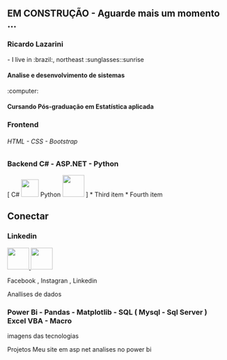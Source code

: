 
## EM CONSTRUÇÃO - Aguarde mais um momento ...
<div align="left">
  <h3>Ricardo Lazarini</h3>
</div>
- I live in :brazil:, northeast :sunglasses::sunrise 
<h4>Analise e desenvolvimento de sistemas</h4>:computer:
<h4> Cursando Pós-graduação em Estatística aplicada </h4>
<h3>Frontend <h6>HTML -  CSS - Bootstrap</h6></h3>


<h3>Backend C# - ASP.NET - Python  </h3>
[ C#  <img height="40" width="40" src="https://cdn.jsdelivr.net/gh/devicons/devicon/icons/csharp/csharp-original.svg" />
Python <img height="50" width="50" src="https://cdn.jsdelivr.net/gh/devicons/devicon/icons/python/python-original.svg" />  ]    
* Third item
* Fourth item



## Conectar
<h3>Linkedin</h3>
<a href="https://www.youtube.com/" target="_blank">
    <img height="50" width="50" src="https://cdn.jsdelivr.net/gh/devicons/devicon/icons/html5/html5-original-wordmark.svg" />   
</a>

<img height="50" width="50" src="https://cdn.jsdelivr.net/gh/devicons/devicon/icons/java/java-original-wordmark.svg" />
          
Facebook , Instagran , Linkedin 


Anallises de dados
<h3> Power Bi - Pandas - Matplotlib - SQL ( Mysql - Sql Server ) Excel VBA - Macro </h3>

imagens das tecnologias

Projetos
Meu site em asp net
analises no power bi

